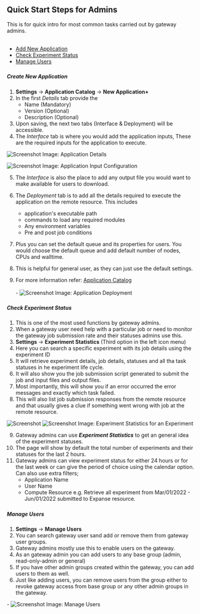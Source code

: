 ## Quick Start Steps for Admins

This is for quick intro for most common tasks carried out by gateway admins.
<br></br>
- <a href= "#addapplication">Add New Application</a></br> 
- <a href= "#chkexpstatus">Check Experiment Status</a></br>
- <a href= "#manageusers">Manage Users</a></br> 


##### <h5 id="addapplication">Create New Application</h5>
1. **Settings** &rarr; **Application Catalog** &rarr; **New Application+**
2. In the first _Details_ tab provide the 
    - Name (Mandatory)
    - Version (Optional)
    - Description (Optional)
3. Upon saving, the next two tabs (Interface & Deployment) will be accessible. 
4. The _Interface_ tab is where you would add the application inputs, These are the required inputs for the application to execute.

![Screenshot](../img/gau16appdetails.png)
Image: Application Details

![Screenshot](../img/gau16appinput.png)
Image: Application Input Configuration

5. The _Interface_ is also the place to add any output file you would want to make available for users to download.

5. The _Deployment_ tab is to add all the details required to execute the application on the remote resource. This includes
    - application's executable path
    - commands to load any required modules 
    - Any environment variables
    - Pre and post job conditions
6. Plus you can set the default queue and its properties for users. You would choose the default queue and add default number of nodes, CPUs and walltime.
7. This is helpful for general user, as they can just use the default settings.
8. For more information refer: <a href="/user-documentation/application-catalog" target="_blank">Application Catalog</a><br>
   <br>
<ADD>-
![Screenshot](../img/gau16appdeploy.png)
Image: Application Deployment 


##### <h5 id="chkexpstatus">Check Experiment Status</h5>
1. This is one of the most used functions by gateway admins.
2. When a gateway user need help with a particular job or need to monitor the gateway job submission rate and their statuses admins use this.
3. **Settings** &rarr; **Experiment Statistics** (Third option in the left icon menu)
4. Here you can search a specific experiment with its job details using the experiment ID
5. It will retrieve experiment details, job details, statuses and all tha task statuses in he experiment life cycle.
6. It will also show you the job submission script generated to submit the job and input files and output files. 
7. Most importantly, this will show you if an error occurred the error messages and exactly which task failed.
8. This will also list job submission responses from the remote resource and that usually gives a clue if something went wrong with job at the remote resource.


![Screenshot](../img/expstat1.png)
![Screenshot](../img/expstat2.png)
Image: Experiment Statistics for an Experiment

9. Gateway admins can use _**Experiment Statistics**_ to get an general idea of the experiment statuses.
10. The page will show by default the total number of experiments and their statuses for the last 2 hours.
11. Gateway admins can view experiment status for either 24 hours or for the last week or can give the period of choice using the calendar option. Can also use extra filters;
    - Application Name
    - User Name
    - Compute Resource
e.g. Retrieve all experiment from Mar/01/2022 - Jun/01/2022 submitted to Expanse resource.


##### <h5 id="manageusers">Manage Users</h5>
1. **Settings** &rarr; **Manage Users**
2. You can search gateway user sand add or remove them from gateway user groups.
3. Gateway admins mostly use this to enable users on the gateway.
4. As an gateway admin you can add users to any base group (admin, read-only-admin or general) 
5. If you have other admin groups created within the gateway, you can add users to them as well.
6. Just like adding users, you can remove users from the group either to revoke gateway access from base group or any other admin groups in the gateway.

<ADD>-
![Screenshot](../img/manageuser.png)
Image: Manage Users





    




